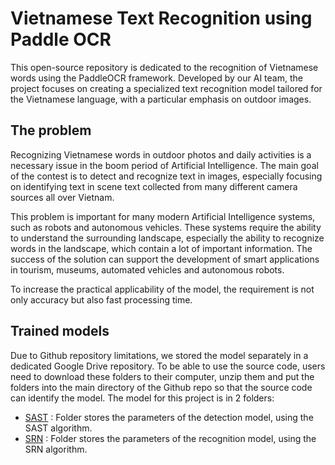 # Vietnamese Text Recognition using Paddle OCR

This open-source repository is dedicated to the recognition of Vietnamese words using the PaddleOCR framework. Developed by our AI team, the project focuses on creating a specialized text recognition model tailored for the Vietnamese language, with a particular emphasis on outdoor images.

## The problem

Recognizing Vietnamese words in outdoor photos and daily activities is a necessary issue in the boom period of Artificial Intelligence. The main goal of the contest is to detect and recognize text in images, especially focusing on identifying text in scene text collected from many different camera sources all over Vietnam.

This problem is important for many modern Artificial Intelligence systems, such as robots and autonomous vehicles. These systems require the ability to understand the surrounding landscape, especially the ability to recognize words in the landscape, which contain a lot of important information. The success of the solution can support the development of smart applications in tourism, museums, automated vehicles and autonomous robots.

To increase the practical applicability of the model, the requirement is not only accuracy but also fast processing time.

## Trained models

Due to Github repository limitations, we stored the model separately in a dedicated Google Drive repository. To be able to use the source code, users need to download these folders to their computer, unzip them and put the folders into the main directory of the Github repo so that the source code can identify the model. The model for this project is in 2 folders:

- [SAST](https://drive.google.com/drive/folders/1NNUDgZvCnJrjoonCadp7nRYHxkWgNJyt?usp=sharing) : Folder stores the parameters of the detection model, using the SAST algorithm.
- [SRN](https://drive.google.com/drive/folders/1JpJ1o2cyYunNDhuW3sbqx17EVDAAbwES?usp=sharing) : Folder stores the parameters of the recognition model, using the SRN algorithm.
